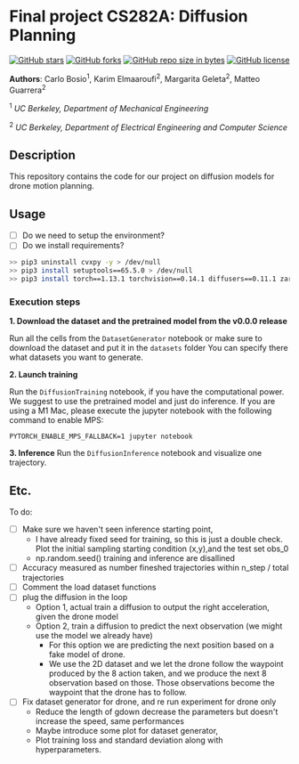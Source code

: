 # Final project CS282A: Diffusion Planning
[![GitHub stars](https://img.shields.io/github/stars/matteoguarrera/planning.svg)](https://GitHub.com/matteoguarrera/planning/stargazers/)  [![GitHub forks](https://img.shields.io/github/forks/matteoguarrera/planning.svg)](https://GitHub.com/matteoguarrera/planning/network/)  [![GitHub repo size in bytes](https://img.shields.io/github/repo-size/matteoguarrera/planning.svg)](https://github.com/matteoguarrera/planning) [![GitHub license](https://img.shields.io/github/license/matteoguarrera/planning.svg)](https://github.com/matteoguarrera/planning/blob/master/LICENSE)

**Authors**: Carlo Bosio<sup>1</sup>, Karim Elmaaroufi<sup>2</sup>, Margarita Geleta<sup>2</sup>, Matteo Guarrera<sup>2</sup>

<sup>1</sup> *UC Berkeley, Department of Mechanical Engineering*

<sup>2</sup> *UC Berkeley, Department of Electrical Engineering and Computer Science*

## Description
This repository contains the code for our project on diffusion models for drone motion planning.

## Usage
- [ ] Do we need to setup the environment?
- [ ] Do we install requirements?
```bash
>> pip3 uninstall cvxpy -y > /dev/null
>> pip3 install setuptools==65.5.0 > /dev/null
>> pip3 install torch==1.13.1 torchvision==0.14.1 diffusers==0.11.1 zarr==2.12.0 numcodecs==0.10.2
```

### Execution steps
**1. Download the dataset and the pretrained model from the v0.0.0 release**

Run all the cells from the `DatasetGenerator` notebook or make sure to download the dataset and put it in the 
`datasets` folder
You can specify there what datasets you want to generate.

**2. Launch training**

Run the `DiffusionTraining` notebook, if you have the computational power. We suggest to use the pretrained model and just do inference.
If you are using a M1 Mac, please execute the jupyter notebook with the following command to enable MPS:
```
PYTORCH_ENABLE_MPS_FALLBACK=1 jupyter notebook
```

**3. Inference**
Run the `DiffusionInference` notebook and visualize one trajectory. 


## Etc.
To do:
 - [ ] Make sure we haven't seen inference starting point,
   - I have already fixed seed for training, so this is just a double check. Plot the initial sampling starting condition (x,y),and the test set obs_0
   - np.random.seed() training and inference are disallined
 - [ ] Accuracy measured as number fineshed trajectories within n_step / total trajectories
 - [ ] Comment the load dataset functions
 - [ ] plug the diffusion in the loop
   - Option 1, actual train a diffusion to output the right acceleration, given the drone model
   - Option 2, train a diffusion to predict the next observation (we might use the model we already have)
     - For this option we are predicting the next position based on a fake model of drone. 
     - We use the 2D dataset and we let the drone follow the waypoint produced by the 8 action taken, 
and we produce the next 8 observation based on those. Those observations become the waypoint that the drone has to follow.
 - [ ] Fix dataset generator for drone, and re run experiment for drone only
   - Reduce the length of gdown decrease the parameters but doesn't increase the speed, same performances
   - Maybe introduce some plot for dataset generator,
   - Plot training loss and standard deviation along with hyperparameters.
